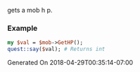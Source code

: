 gets a mob h p.
### Example

```perl
my $val = $mob->GetHP();
quest::say($val); # Returns int
```


Generated On 2018-04-29T00:35:14-07:00